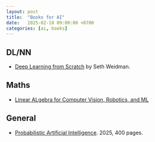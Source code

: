 ```yaml
---
layout: post
title:  "Books for AI"
date:   2025-02-18 09:00:00 +0700
categories: [ai, books]
---
```


## DL/NN
- [Deep Learning from Scratch](https://drive.google.com/file/d/1-0UeElqfj4g1h6ogkXFqxXFSc9n-3z2m/view) by Seth Weidman.

## Maths
- [Linear ALgebra for Computer Vision, Robotics, and ML](https://www.cis.upenn.edu/~cis5150/linalg-I-f.pdf)

## General
- [Probabilistic Artificial Intelligence](https://arxiv.org/pdf/2502.05244). 2025, 400 pages.
